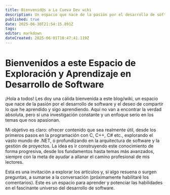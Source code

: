 ```yaml
---
title: Bienvenid@s a La Cueva Dev wiki
description: Un espacio que nace de la pasión por el desarrollo de software y de compartir lo aprendido
published: true
date: 2025-06-30T21:54:15.891Z
tags: 
editor: markdown
dateCreated: 2025-06-01T18:47:41.119Z
---
```


# Bienvenidos a este Espacio de Exploración y Aprendizaje en Desarrollo de Software
¡Hola a todos! Les doy una cálida bienvenida a este blog/wiki, un espacio que nace de la pasión por el desarrollo de software y el deseo de compartir lo que he aprendido y sigo aprendiendo. Aquí no van a encontrar la verdad absoluta, pero sí una investigación constante y un enfoque serio en los temas que nos apasionan.

Mi objetivo es claro: ofrecer contenido que sea realmente útil, desde los primeros pasos en la programación con C, C++, C# etc., explorando el vasto mundo de .NET, o profundizando en la arquitectura de software y la gestión de proyectos. La idea es ir construyendo este conocimiento de forma progresiva, desde los fundamentos hasta temas más avanzados, siempre con la meta de ayudar a allanar el camino profesional de mis lectores.

Esta es una invitación a explorar los artículos y, si algo resuena o surgen preguntas, a sumarse a la conversación (próximamente habilitaré los comentarios). Este es un espacio para aprender y potenciar las habilidades en el fascinante universo del desarrollo de software.